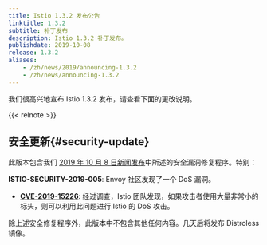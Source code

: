 ```yaml
---
title: Istio 1.3.2 发布公告
linktitle: 1.3.2
subtitle: 补丁发布
description: Istio 1.3.2 补丁发布。
publishdate: 2019-10-08
release: 1.3.2
aliases:
    - /zh/news/2019/announcing-1.3.2
    - /zh/news/announcing-1.3.2
---
```


我们很高兴地宣布 Istio 1.3.2 发布，请查看下面的更改说明。

{{< relnote >}}

## 安全更新{#security-update}

此版本包含我们 [2019 年 10 月 8 日新闻发布](/zh/news/security/istio-security-2019-005)中所述的安全漏洞修复程序。特别：

__ISTIO-SECURITY-2019-005__: Envoy 社区发现了一个 DoS 漏洞。
  * __[CVE-2019-15226](https://cve.mitre.org/cgi-bin/cvename.cgi?name=CVE-2019-15226)__: 经过调查，Istio 团队发现，如果攻击者使用大量非常小的标头，则可以利用此问题进行 Istio 的 DoS 攻击。

除上述安全修复程序外，此版本中不包含其他任何内容。几天后将发布 Distroless 镜像。